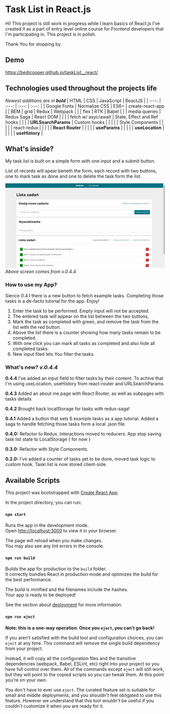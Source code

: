 # Task List in React.js
Hi! This project is still work in progress while I learn basics of React.js
I've created it as a part of entry level online course for Frontend developers that I'm participating in.
This project is in polish.

Thank You for stopping by.
## Demo

https://bedicooper.github.io/taskList__react/

## Technologies used throughout the projects life
_Newest additions are in **bold**_
|   HTML        |   CSS           |   JavaScript        | ReactJS          |
| :---:         | :---:           | :---:               | :---:            |
| Google Fonts  | Normalize CSS   | ES6+                | create-react-app |
| BEM           | grid            | Redux               | Webpack          |
|               | flex            | RTK                 | Babel            |
|               | media queries   | Redux Saga          | React DOM        |
|               |                 | fetch w/ asyc/await | State, Effect and Ref hooks    |
|               |                 | **URLSearchParams** | Custom hooks     |
|               |                 |                     | Style Components |
|               |                 |                     | react-redux      |
|               |                 |                     | **React Router** |
|               |                 |                     | **useParams**    |
|               |                 |                     | **useLocation**  |
|               |                 |                     | **useHistory**   |

## What's inside?
My task list is built on a simple form with one input and a submit button.

List of records will apear beneth the form, each record with two buttons, one to mark task as done and one to delete the task form the list.

![screenshot of the website showing task list with three items below an input form. Second item on the list is marked as done, its text stroke through](https://raw.githubusercontent.com/bedicooper/taskList__react/main/websiteScreenshot-v0.4.4.png)
_Above screen comes from v.0.4.4_

### How to use my App?
Sience _0.4.1_ there is a new button to fetch example tasks. Completing those tasks is a de-facto tutorial for the app. Enjoy! 

1. Enter the task to be performed. Empty input will not be accepted.
2. The entered task will appear on the list between the two buttons,
3. Mark the task as completed with green, and remove the task from the list with the red button.
4. Above the list there is a counter showing how many tasks remain to be completed.
5. With one click you can mark all tasks as completed and also hide all completed tasks.
6. New input filed lets You filter the tasks.

### What's new? _v.0.4.4_
**0.4.4**
I've added an input field to filter tasks by their content. To achive that I'm using useLocation, useHistory from react-router and URLSearchParams.

**0.4.3**
Added an about me page with React Router, as well as subpages with tasks details

**0.4.2**
Brought back localStorage for tasks with redux-saga!

**0.4.1**
Added a button that sets 6 example tasks as a app tutorial. 
Added a saga to handle fetching those tasks form a local .json file.

**0.4.0:**
Refactor to Redux. Interactions moved to reducers. App stop saving task list state to LocalStorage { for now }

**0.3.0:**
Refactor with Style Components.

**0.2.0:**
I've added a counter of tasks yet to be done,
moved task logic to custom hook.
Taski list is now stored client-side. 

## Available Scripts

This project was bootstrapped with [Create React App](https://github.com/facebook/create-react-app).

In the project directory, you can run:

#### `npm start`

Runs the app in the development mode.\
Open [http://localhost:3000](http://localhost:3000) to view it in your browser.

The page will reload when you make changes.\
You may also see any lint errors in the console.

#### `npm run build`

Builds the app for production to the `build` folder.\
It correctly bundles React in production mode and optimizes the build for the best performance.

The build is minified and the filenames include the hashes.\
Your app is ready to be deployed!

See the section about [deployment](https://facebook.github.io/create-react-app/docs/deployment) for more information.

#### `npm run eject`

**Note: this is a one-way operation. Once you `eject`, you can't go back!**

If you aren't satisfied with the build tool and configuration choices, you can `eject` at any time. This command will remove the single build dependency from your project.

Instead, it will copy all the configuration files and the transitive dependencies (webpack, Babel, ESLint, etc) right into your project so you have full control over them. All of the commands except `eject` will still work, but they will point to the copied scripts so you can tweak them. At this point you're on your own.

You don't have to ever use `eject`. The curated feature set is suitable for small and middle deployments, and you shouldn't feel obligated to use this feature. However we understand that this tool wouldn't be useful if you couldn't customize it when you are ready for it.
